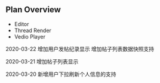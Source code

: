 ## Plan Overview
* Editor
* Thread Render
* Vedio Player


2020-03-22
增加用户发帖纪录显示
增加帖子列表数据快照支持

2020-03-21
增加帖子列表显示

2020-03-20
新增用户下拉刷新个人信息的支持